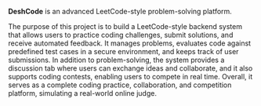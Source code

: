 **DeshCode** is an advanced LeetCode-style problem-solving platform.

The purpose of this project is to build a LeetCode-style backend system that allows users to practice coding challenges, submit solutions, and receive automated feedback. It manages problems, evaluates code against predefined test cases in a secure environment, and keeps track of user submissions. In addition to problem-solving, the system provides a discussion tab where users can exchange ideas and collaborate, and it also supports coding contests, enabling users to compete in real time. Overall, it serves as a complete coding practice, collaboration, and competition platform, simulating a real-world online judge.